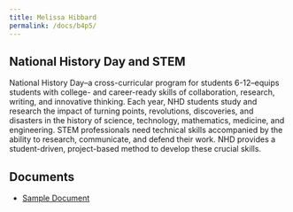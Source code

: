```yaml
---
title: Melissa Hibbard
permalink: /docs/b4p5/
---
```


## National History Day and STEM

National History Day–a cross-curricular program for students 6-12–equips students with college- and career-ready skills of collaboration, research, writing, and innovative thinking. Each year, NHD students study and research the impact of turning points, revolutions, discoveries, and disasters in the history of science, technology, mathematics, medicine, and engineering. STEM professionals need technical skills accompanied by the ability to research, communicate, and defend their work. NHD provides a student-driven, project-based method to develop these crucial skills.

## Documents
 - [Sample Document](../tuesday/breakout4/documents/b1p1d1.pdf)